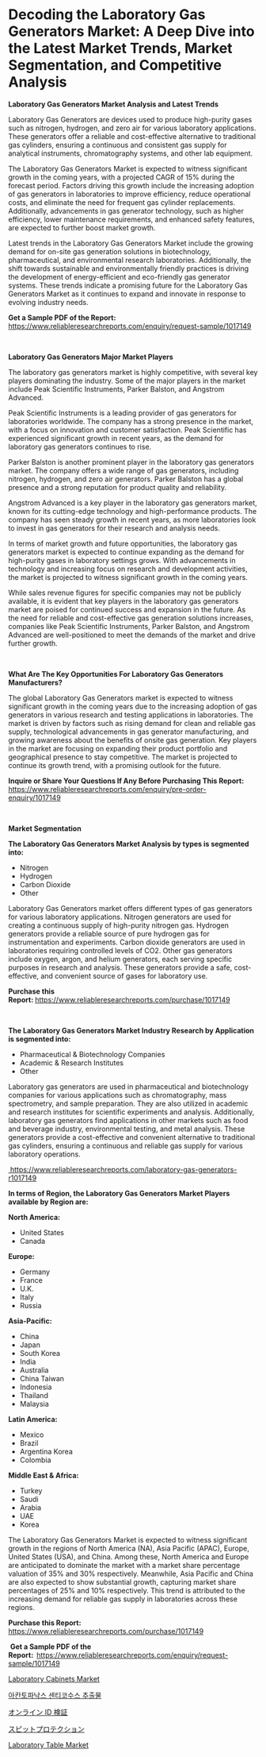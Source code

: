 <p><h1>Decoding the Laboratory Gas Generators Market: A Deep Dive into the Latest Market Trends, Market Segmentation, and Competitive Analysis</h1></p><p><strong>Laboratory Gas Generators Market Analysis and Latest Trends</strong></p>
<p><p>Laboratory Gas Generators are devices used to produce high-purity gases such as nitrogen, hydrogen, and zero air for various laboratory applications. These generators offer a reliable and cost-effective alternative to traditional gas cylinders, ensuring a continuous and consistent gas supply for analytical instruments, chromatography systems, and other lab equipment.</p><p>The Laboratory Gas Generators Market is expected to witness significant growth in the coming years, with a projected CAGR of 15% during the forecast period. Factors driving this growth include the increasing adoption of gas generators in laboratories to improve efficiency, reduce operational costs, and eliminate the need for frequent gas cylinder replacements. Additionally, advancements in gas generator technology, such as higher efficiency, lower maintenance requirements, and enhanced safety features, are expected to further boost market growth.</p><p>Latest trends in the Laboratory Gas Generators Market include the growing demand for on-site gas generation solutions in biotechnology, pharmaceutical, and environmental research laboratories. Additionally, the shift towards sustainable and environmentally friendly practices is driving the development of energy-efficient and eco-friendly gas generator systems. These trends indicate a promising future for the Laboratory Gas Generators Market as it continues to expand and innovate in response to evolving industry needs.</p></p>
<p><strong>Get a Sample PDF of the Report:&nbsp;</strong> <a href="https://www.reliableresearchreports.com/enquiry/request-sample/1017149">https://www.reliableresearchreports.com/enquiry/request-sample/1017149</a></p>
<p>&nbsp;</p>
<p><strong>Laboratory Gas Generators Major Market Players</strong></p>
<p><p>The laboratory gas generators market is highly competitive, with several key players dominating the industry. Some of the major players in the market include Peak Scientific Instruments, Parker Balston, and Angstrom Advanced.</p><p>Peak Scientific Instruments is a leading provider of gas generators for laboratories worldwide. The company has a strong presence in the market, with a focus on innovation and customer satisfaction. Peak Scientific has experienced significant growth in recent years, as the demand for laboratory gas generators continues to rise.</p><p>Parker Balston is another prominent player in the laboratory gas generators market. The company offers a wide range of gas generators, including nitrogen, hydrogen, and zero air generators. Parker Balston has a global presence and a strong reputation for product quality and reliability.</p><p>Angstrom Advanced is a key player in the laboratory gas generators market, known for its cutting-edge technology and high-performance products. The company has seen steady growth in recent years, as more laboratories look to invest in gas generators for their research and analysis needs.</p><p>In terms of market growth and future opportunities, the laboratory gas generators market is expected to continue expanding as the demand for high-purity gases in laboratory settings grows. With advancements in technology and increasing focus on research and development activities, the market is projected to witness significant growth in the coming years.</p><p>While sales revenue figures for specific companies may not be publicly available, it is evident that key players in the laboratory gas generators market are poised for continued success and expansion in the future. As the need for reliable and cost-effective gas generation solutions increases, companies like Peak Scientific Instruments, Parker Balston, and Angstrom Advanced are well-positioned to meet the demands of the market and drive further growth.</p></p>
<p>&nbsp;</p>
<p><strong>What Are The Key Opportunities For Laboratory Gas Generators Manufacturers?</strong></p>
<p><p>The global Laboratory Gas Generators market is expected to witness significant growth in the coming years due to the increasing adoption of gas generators in various research and testing applications in laboratories. The market is driven by factors such as rising demand for clean and reliable gas supply, technological advancements in gas generator manufacturing, and growing awareness about the benefits of onsite gas generation. Key players in the market are focusing on expanding their product portfolio and geographical presence to stay competitive. The market is projected to continue its growth trend, with a promising outlook for the future.</p></p>
<p><strong>Inquire or Share Your Questions If Any Before Purchasing This Report:</strong> <a href="https://www.reliableresearchreports.com/enquiry/pre-order-enquiry/1017149">https://www.reliableresearchreports.com/enquiry/pre-order-enquiry/1017149</a></p>
<p>&nbsp;</p>
<p><strong>Market Segmentation</strong></p>
<p><strong>The Laboratory Gas Generators Market Analysis by types is segmented into:</strong></p>
<p><ul><li>Nitrogen</li><li>Hydrogen</li><li>Carbon Dioxide</li><li>Other</li></ul></p>
<p><p>Laboratory Gas Generators market offers different types of gas generators for various laboratory applications. Nitrogen generators are used for creating a continuous supply of high-purity nitrogen gas. Hydrogen generators provide a reliable source of pure hydrogen gas for instrumentation and experiments. Carbon dioxide generators are used in laboratories requiring controlled levels of CO2. Other gas generators include oxygen, argon, and helium generators, each serving specific purposes in research and analysis. These generators provide a safe, cost-effective, and convenient source of gases for laboratory use.</p></p>
<p><strong>Purchase this Report:&nbsp;</strong><a href="https://www.reliableresearchreports.com/purchase/1017149">https://www.reliableresearchreports.com/purchase/1017149</a></p>
<p>&nbsp;</p>
<p><strong>The Laboratory Gas Generators Market Industry Research by Application is segmented into:</strong></p>
<p><ul><li>Pharmaceutical & Biotechnology Companies</li><li>Academic & Research Institutes</li><li>Other</li></ul></p>
<p><p>Laboratory gas generators are used in pharmaceutical and biotechnology companies for various applications such as chromatography, mass spectrometry, and sample preparation. They are also utilized in academic and research institutes for scientific experiments and analysis. Additionally, laboratory gas generators find applications in other markets such as food and beverage industry, environmental testing, and metal analysis. These generators provide a cost-effective and convenient alternative to traditional gas cylinders, ensuring a continuous and reliable gas supply for various laboratory operations.</p></p>
<p><a href="https://www.reliableresearchreports.com/laboratory-gas-generators-r1017149">&nbsp;https://www.reliableresearchreports.com/laboratory-gas-generators-r1017149</a></p>
<p><strong>In terms of Region, the Laboratory Gas Generators Market Players available by Region are:</strong></p>
<p>
    <p> <strong> North America: </strong>
        <ul>
            <li>United States</li>
            <li>Canada</li>
        </ul>
        </p> 
    <p> <strong> Europe: </strong>
        <ul>
            <li>Germany</li>
            <li>France</li>
            <li>U.K.</li>
            <li>Italy</li>
            <li>Russia</li>
        </ul>
        </p> 
    <p> <strong> Asia-Pacific: </strong>
        <ul>
            <li>China</li>
            <li>Japan</li>
            <li>South Korea</li>
            <li>India</li>
            <li>Australia</li>
            <li>China Taiwan</li>
            <li>Indonesia</li>
            <li>Thailand</li>
            <li>Malaysia</li>
        </ul>
        </p> 
    <p> <strong> Latin America: </strong>
        <ul>
            <li>Mexico</li>
            <li>Brazil</li>
            <li>Argentina Korea</li>
            <li>Colombia</li>
        </ul>
        </p> 
    <p> <strong> Middle East & Africa: </strong>
        <ul>
            <li>Turkey</li>
            <li>Saudi</li>
            <li>Arabia</li>
            <li>UAE</li>
            <li>Korea</li>
        </ul>
    </p>
    </p>
<p><p>The Laboratory Gas Generators Market is expected to witness significant growth in the regions of North America (NA), Asia Pacific (APAC), Europe, United States (USA), and China. Among these, North America and Europe are anticipated to dominate the market with a market share percentage valuation of 35% and 30% respectively. Meanwhile, Asia Pacific and China are also expected to show substantial growth, capturing market share percentages of 25% and 10% respectively. This trend is attributed to the increasing demand for reliable gas supply in laboratories across these regions.</p></p>
<p><strong>Purchase this Report: </strong><a href="https://www.reliableresearchreports.com/purchase/1017149">https://www.reliableresearchreports.com/purchase/1017149</a></p>
<p>&nbsp;<strong>Get a Sample PDF of the Report:&nbsp;&nbsp;</strong><a href="https://www.reliableresearchreports.com/enquiry/request-sample/1017149">https://www.reliableresearchreports.com/enquiry/request-sample/1017149</a></p>
<p><strong></strong></p>
<p><p><a href="https://github.com/seekum/Market-Research-Report-List-2/blob/main/laboratory-cabinets-market.md">Laboratory Cabinets Market</a></p><p><a href="https://github.com/vdhdwjyp90142/Market-Research-Report-List-2/blob/main/592409643582.md">아칸토파낙스 센티코수스 추출물</a></p><p><a href="https://github.com/oqxogxyvqe90775/Market-Research-Report-List-2/blob/main/848756048957.md">オンライン ID 検証</a></p><p><a href="https://github.com/AylinBeier/Market-Research-Report-List-1/blob/main/745145048956.md">スピットプロテクション</a></p><p><a href="https://github.com/nancykennedykellievqfqt2/Market-Research-Report-List-2/blob/main/laboratory-table-market.md">Laboratory Table Market</a></p></p>